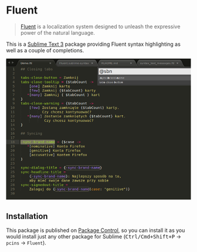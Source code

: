 # Fluent

> [Fluent][fluent] is a localization system designed to unleash the expressive power of the natural
  language.

This is a [Sublime Text 3][subl] package providing Fluent syntax highlighting as well as a couple
of completions.

![How it looks](https://raw.githubusercontent.com/SirNickolas/SublimeFluent/master/Screenshot.png)


## Installation

This package is published on [Package Control][pc], so you can install it as you would install just
any other package for Sublime (<kbd>Ctrl/Cmd+Shift+P</kbd> → `pcins` → `Fluent`).


[fluent]: https://projectfluent.org
[subl]: https://www.sublimetext.com
[pc]: https://packagecontrol.io
